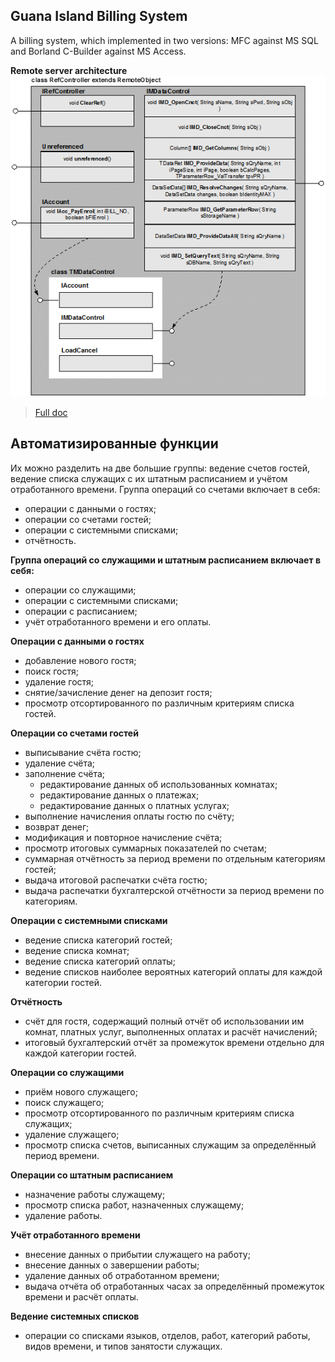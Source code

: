 ## Guana Island Billing System

A billing system, which implemented in two versions: MFC against MS SQL and Borland C-Builder against MS Access. 

**Remote server architecture**<br />
![Server architecture](./demo-img/g.png "Server architecture")

>[Full doc](./g_mfc/DOC/plan.doc)

## Автоматизированные функции

Их  можно разделить на две большие группы: ведение счетов гостей, ведение списка служащих с их штатным расписанием и учётом отработанного времени. Группа операций со счетами включает в себя:
* операции с данными о гостях;
* операции со счетами гостей;
* операции с системными списками;
* отчётность.

**Группа операций со служащими и штатным расписанием включает в себя:**
* операции со служащими;
* операции с системными списками;
* операции с расписанием;
* учёт отработанного времени и его оплаты.
 
**Операции с данными о гостях**
* добавление нового гостя;
* поиск гостя;
* удаление гостя;
* снятие/зачисление денег на депозит гостя;
* просмотр отсортированного по различным критериям списка гостей.
 
**Операции со счетами гостей**
* выписывание счёта гостю;
* удаление счёта;
* заполнение счёта;
    * редактирование данных об использованных комнатах;
    * редактирование данных о платежах;
    * редактирование данных о платных услугах;
* выполнение начисления оплаты гостю по счёту;
* возврат денег;
* модификация и повторное начисление счёта;
* просмотр итоговых суммарных показателей по счетам;
* суммарная отчётность за период времени по отдельным категориям гостей;
* выдача итоговой распечатки счёта гостю;
* выдача распечатки бухгалтерской отчётности за период времени по категориям.
 
**Операции с системными списками**
* ведение списка категорий гостей;
* ведение списка комнат;
* ведение списка категорий оплаты;
* ведение списков наиболее вероятных категорий оплаты для каждой категории гостей.
 
**Отчётность**
* счёт для гостя, содержащий полный отчёт об использовании им комнат, платных услуг, выполненных оплатах и расчёт начислений;
* итоговый бухгалтерский отчёт за промежуток времени отдельно для каждой категории гостей.

**Операции со служащими**
* приём нового служащего;
* поиск служащего;
* просмотр отсортированного по различным критериям списка служащих;
* удаление служащего;
* просмотр списка счетов, выписанных служащим за определённый период времени.
 
**Операции со штатным расписанием**
* назначение работы служащему;
* просмотр списка работ, назначенных служащему;
* удаление работы.

**Учёт отработанного времени**
* внесение данных о прибытии служащего на работу;
* внесение данных о завершении работы;
* удаление данных об отработанном времени;
* выдача отчёта об отработанных часах за определённый промежуток времени и расчёт оплаты.

**Ведение системных списков**
* операции со списками языков, отделов, работ, категорий работы, видов времени, и типов занятости служащих.

